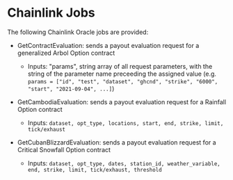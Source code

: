 # Chainlink Jobs

The following Chainlink Oracle jobs are provided:

- GetContractEvaluation: sends a payout evaluation request for a generalized Arbol Option contract
    - Inputs: "params", string array of all request parameters, with the string of the parameter name preceeding the assigned value (e.g. `params = ["id", "test", "dataset", "ghcnd", "strike", "6000", "start", "2021-09-04", ...]`)

- GetCambodiaEvaluation: sends a payout evaluation request for a Rainfall Option contract
    - Inputs: `dataset, opt_type, locations, start, end, strike, limit, tick/exhaust`
- GetCubanBlizzardEvaluation: sends a payout evaluation request for a Critical Snowfall Option contract
    - Inputs: `dataset, opt_type, dates, station_id, weather_variable, end, strike, limit, tick/exhaust, threshold`
